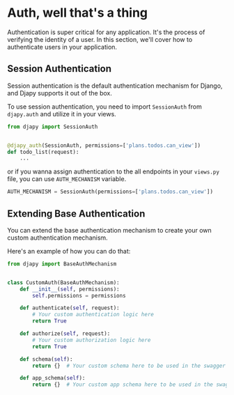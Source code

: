 # Auth, well that's a thing

Authentication is super critical for any application.
It's the process of verifying the identity of a user. In this section, we'll cover how to authenticate users in your
application.

## Session Authentication

Session authentication is the default authentication mechanism for Django, and Djapy supports it out of the box.

To use session authentication, you need to import `SessionAuth` from `djapy.auth` and utilize it in your views.

```python
from djapy import SessionAuth


@djapy_auth(SessionAuth, permissions=['plans.todos.can_view'])
def todo_list(request):
    ...
```

or if you wanna assign authentication to the all endpoints in your `views.py` file, you can use `AUTH_MECHANISM`
variable.

```python
AUTH_MECHANISM = SessionAuth(permissions=['plans.todos.can_view'])
```

## Extending Base Authentication

You can extend the base authentication mechanism to create your own custom authentication mechanism.

Here's an example of how you can do that:

```python
from djapy import BaseAuthMechanism


class CustomAuth(BaseAuthMechanism):
    def __init__(self, permissions):
        self.permissions = permissions

    def authenticate(self, request):
        # Your custom authentication logic here
        return True

    def authorize(self, request):
        # Your custom authorization logic here
        return True

    def schema(self):
        return {}  # Your custom schema here to be used in the swagger documentation

    def app_schema(self):
        return {}  # Your custom app schema here to be used in the swagger documentation
```




